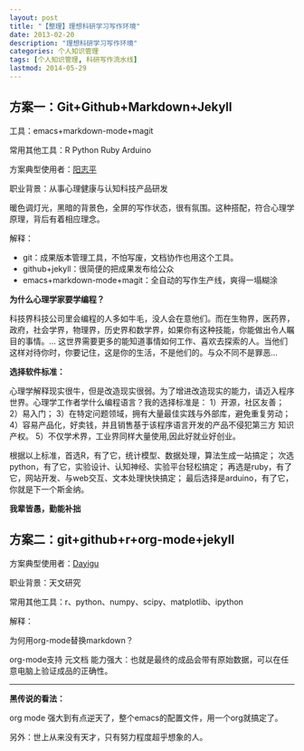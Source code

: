 ```yaml
---
layout: post
title: "【整理】理想科研学习写作环境"
date: 2013-02-20
description: "理想科研学习写作环境"
categories: 个人知识管理
tags: [个人知识管理, 科研写作流水线]
lastmod: 2014-05-29
---  
```


## 方案一：Git+Github+Markdown+Jekyll ##

工具：emacs+markdown-mode+magit

常用其他工具：R Python Ruby Arduino

方案典型使用者：[阳志平](http://www.yangzhiping.com/tech/writing-space.html)

职业背景：从事心理健康与认知科技产品研发

暖色调灯光，黑暗的背景色，全屏的写作状态，很有氛围。这种搭配，符合心理学原理，背后有着相应理念。

解释：

+ git：成果版本管理工具，不怕写废，文档协作也用这个工具。
+ github+jekyll：很简便的把成果发布给公众
+ emacs+markdown-mode+magit：全自动的写作生产线，爽得一塌糊涂

**为什么心理学家要学编程？**

科技界科技公司里会编程的人多如牛毛，没人会在意他们。而在生物界，医药界，政府，社会学界，物理界，历史界和数学界，如果你有这种技能，你能做出令人瞩目的事情。...
这世界需要更多的能知道事情如何工作、喜欢去探索的人。当他们这样对待你时，你要记住，这是你的生活，不是他们的。与众不同不是罪恶...

**选择软件标准：**

心理学解释现实很牛，但是改造现实很弱。为了增进改造现实的能力，请迈入程序世界。心理学工作者学什么编程语言？我的选择标准是：
1）开源，社区友善；
2）易入门；
3）在特定问题领域，拥有大量最佳实践与外部库，避免重复劳动；
4）容易产品化，好卖钱，并且销售基于该程序语言开发的产品不侵犯第三方 知识产权。
5）不仅学术界，工业界同样大量使用,因此好就业好创业。

根据以上标准，首选R，有了它，统计模型、数据处理，算法生成一站搞定；
次选python，有了它，实验设计、认知神经、实验平台轻松搞定；
再选是ruby，有了它，网站开发、与web交互、文本处理快快搞定；
最后选择是arduino，有了它，你就是下一个斯金纳。

**我辈皆愚，勤能补拙**

## 方案二：git+github+r+org-mode+jekyll ##

方案典型使用者：[Dayigu](http://dayigu.github.io/index.html)

职业背景：天文研究

常用其他工具：r、python、numpy、scipy、matplotlib、ipython

解释：

为何用org-mode替换markdown？

org-mode支持 元文档 能力强大：也就是最终的成品会带有原始数据，可以在任意电脑上验证成品的正确性。

-------------------------------------------------------------------------------

**黑传说的看法：**

org mode 强大到有点逆天了，整个emacs的配置文件，用一个org就搞定了。

另外：世上从来没有天才，只有努力程度超乎想象的人。



